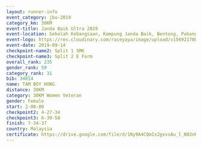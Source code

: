 ```yaml
---
layout: runner-info 
event_category: jbu-2019 
category_km: 30KM 
event-title: Janda Baik Ultra 2019 
event-location: Sekolah Kebangsaan, Kampung Janda Baik, Bentong, Pahang, Malaysia 
event-logo: https://res.cloudinary.com/raceyaya/image/upload/v1569217009/logo/janda-baik_vch1pc.jpg 
event-date: 2019-09-14 
checkpoint-name2: Split 1 SMK 
checkpoint-name3: Split 2 E Farm 
overall_rank: 235
gender_rank: 59
category_rank: 31
bib: 34014
name: TAM BOY HONG
distance: 30KM
category: 30KM Women Veteran
gender: Female
start: 2-00-00
checkpoint2: 4-27-34
checkpoint3: 6-39-58
finish: 7-34-37
country: Malaysia
certificate: https://drive.google.com/file/d/1Ny9A4CQmIx2gxvsAu_l_N03nRG6UjBjw/view?usp=sharing
---
```

